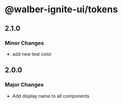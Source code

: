 # @walber-ignite-ui/tokens

## 2.1.0

### Minor Changes

- add new test color

## 2.0.0

### Major Changes

- Add display name to all components
